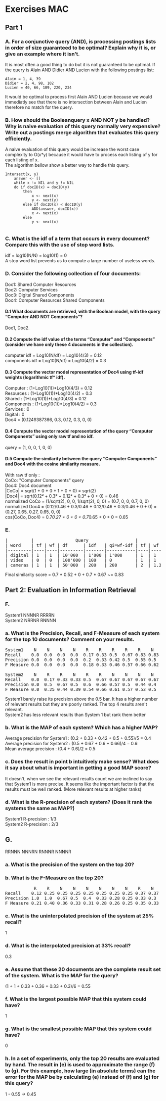 # Exercises MAC
## Part 1
### A. For a conjunctive query (AND), is processing postings lists in order of size guaranteed to be optimal? Explain why it is, or give an example where it isn’t.
It is most often a good thing to do but it is not guaranteed to be optimal. If the query is Alain AND Didier AND Lucien with the following postings list:
```
Alain = 1, 4, 39
Didier = 2, 4, 98, 102
Lucien = 40, 66, 109, 220, 234
```
It would be optimal to process first Alain AND Lucien because we would immediatly see that there is no intersection between Alain and Lucien therefore no match for the query.
### B. How should the Booleanquery x AND NOT y be handled? Why is naive evaluation of this query normally very expensive? Write out a postings merge algorithm that evaluates this query efficiently.
A naive evaluation of this query would be increase the worst case complexity to O(x*y) because it would have to process each listing of y for each listing of x.  
The algorithm bellow show a better way to handle this query.  
```
Intersect(x, y)
    answer <- []
    while x != NIL and y != NIL
    do if docID(x) = docID(y)
        then 
            x <- next(x)
            y <- next(y)
        else if docID(x) < docID(y)
            ADD(answer, docID(x))
            x <- next(x)
        else 
            y <- next(x)
            
```
### C. What is the idf of a term that occurs in every document? Compare this with the use of stop word lists.
idf = log10(N/N) = log10(1) = 0  
A stop word list prevents us to compute a large number of useless words.
### D. Consider the following collection of four documents:  
Doc1: Shared Computer Resources  
Doc2: Computer Services  
Doc3: Digital Shared Components  
Doc4: Computer Resources Shared Components
#### D.1 What documents are retrieved, with the Boolean model, with the query “Computer AND NOT Components”?
Doc1, Doc2.
#### D.2 Compute the idf value of the terms “Computer” and “Components” (consider we have only these 4 documents in the collection).
computer idf = Log10(N/df) = Log10(4/3) = 0.12  
components idf = Log10(N/df) = Log10(4/2) = 0.3  
#### D.3 Compute the vector model representation of Doc4 using tf-idf weights (logarithmic tf* idf).
Computer : (1+Log10(1))*Log10(4/3) = 0.12  
Resources : (1+Log10(1))*Log10(4/2) = 0.3  
Shared : (1+Log10(1))*Log10(4/3) = 0.12  
Components : (1+Log10(1))*Log10(4/2) = 0.3  
Services : 0  
Digital : 0  
Doc4 = (0.1249387366, 0.3, 0.12, 0.3, 0, 0)
#### D.4 Compute the vector model representation of the query “Computer Components” using only raw tf and no idf.
query = (1, 0, 0, 1, 0, 0)
#### D.5 Compute the similarity between the query “Computer Components” and Doc4 with the cosine similarity measure.
With raw tf only :  
CoCo: "Computer Components" query  
Doc4: Doc4 document  
|CoCo| = sqrt(1 + 0 + 0 + 1 + 0 + 0) = sqrt(2)  
|Doc4| = sqrt(0.12² + 0.3² + 0.12² + 0.3² + 0 + 0) = 0.46  
normalized CoCo = (1/sqrt(2), 0, 0, 1/sqrt(2), 0, 0) = (0.7, 0, 0, 0.7, 0, 0)  
normalized Doc4 = (0.12/0.46 + 0.3/0.46 + 0.12/0.46 + 0.3/0.46 + 0 + 0) = (0.27, 0.65, 0.27, 0.65, 0, 0)  
cos(CoCo, Doc4) = 0.7*0.27 + 0 + 0 + 0.7*0.65 + 0 + 0 = 0.65  

### E. 
<pre>
|         |                Query                  |               Document              |  
| word    | tf | wf | df      | idf   | qi=wf-idf | tf | wf  | di=normalized wf | qi*di |  
|---------|----|----|---------|-------|-----------|----|-----|------------------|-------|  
| digital | 1  | 1  | 10'000  | 1'000 | 1'000     | 1  | 1   | 1/1.92           | 520   |  
| video   | 0  | 0  | 100'000 | 100   | 0         | 1  | 1   | 1/1.92           | 520   |  
| cameras | 1  | 1  | 50'000  | 200   | 200       | 2  | 1.3 | 1.3/1.92         | 670   |  
</pre>
  
Final similarity score = 0.7 * 0.52 + 0 + 0.7 * 0.67 ~= 0.83

## Part 2: Evaluation in Information Retrieval
### F. 
System1 NNNNR RRRRN  
System2 NRRNR RNNNN  
### a. What is the Precision, Recall, and F-Measure of each system for the top 10 documents? Comment on your results.  
<pre>
System1    N    N    N    N    R    R    R    R    R    N
Recall    0.0  0.0  0.0  0.0  0.17 0.33 0.5  0.67 0.83 0.83  
Precision 0.0  0.0  0.0  0.0  0.2  0.33 0.42 0.5  0.55 0.5  
F Measure 0.0  0.0  0.0  0.0  0.18 0.33 0.46 0.57 0.66 0.62  
  
System2    N    R    R    N    R    R    N    N    N    N
Recall    0.0  0.17 0.33 0.33 0.5  0.67 0.67 0.67 0.67 0.67  
Precision 0.0  0.5  0.67 0.5  0.6  0.66 0.57 0.5  0.44 0.4  
F Measure 0.0  0.25 0.44 0.39 0.54 0.66 0.61 0.57 0.53 0.5  
</pre>
System1 barely raise its precision above the 0.5 bar. It has a higher number of relevant results but they are poorly ranked. The top 4 results aren't relevant.  
System2 has less relevant results than System 1 but rank them better
### b. What is the MAP of each system? Which has a higher MAP?
Average precision for System1 : (0.2 + 0.33 + 0.42 + 0.5 + 0.55)/5 = 0.4  
Average precision for System2 : (0.5 + 0.67 + 0.6 + 0.66)/4 = 0.6  
Mean average precision : (0.4 + 0.6)/2 = 0.5  
### c. Does the result in point b intuitively make sense? What does it say about what is important in getting a good MAP score?
It doesn't, when we see the relevant results count we are inclined to say that System1 is more precise. It seems like the important factor is that the results must be well ranked. (More relevant results at higher ranks)
### d. What is the R-precision of each system? (Does  it rank the systems the same as MAP?)
System1 R-precision : 1/3  
System2 R-precision : 2/3  
## G. 
RRNNN NNNRN RNNNR NNNNR  
### a. What is the precision of the system on the top 20? 
### b. What is the F-Measure on the top 20? 
<pre>
           R    R    N    N    N    N    N    N    R    N    R    N    N    N    R    N    N    N    N    R
Recall    0.12 0.25 0.25 0.25 0.25 0.25 0.25 0.25 0.37 0.37 0.5  0.5  0.5  0.5  0.62 0.62 0.62 0.62 0.62 0.75 
Precision 1.0  1.0  0.67 0.5  0.4  0.33 0.28 0.25 0.33 0.3  0.36 0.33 0.3  0.28 0.33 0.31 0.29 0.27 0.26 0.3
F Measure 0.21 0.40 0.36 0.33 0.31 0.28 0.26 0.25 0.35 0.33 0.42 0.40 0.38 0.36 0.43 0.41 0.40 0.38 0.37 0.43
</pre>

### c. What is the uninterpolated precision of the system at 25% recall?
1
### d. What is the interpolated precision at 33% recall?
0.3
### e. Assume that these 20 documents are the complete result set of the system. What is the MAP for the query?
(1 + 1 + 0.33 + 0.36 + 0.33 + 0.3)/6 = 0.55
### f. What is the largest possible MAP that this system could have?
1
### g. What is the smallest possible MAP that this system could have?
0
### h. In a set of experiments, only the top 20 results are evaluated by hand. The result in (e) is used to approximate the range (f) to (g). For this example, how large  (in  absolute  terms)  can  the  error  for  the  MAP  be  by  calculating  (e) instead of (f) and (g) for this query?
1 - 0.55 -> 0.45

